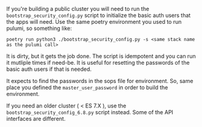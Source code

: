If you're building a public cluster you will need to run the `bootstrap_security_config.py` script to initialize the basic auth users that the apps will need. Use the same poetry environment you used to run pulumi, so something like:

```
poetry run python3 ./bootstrap_security_config.py -s <same stack name as the pulumi call>
```

It is dirty, but it gets the job done. The script is idempotent and you can run it mutliple times if need-be. It is useful for resetting the passwords of the basic auth users if that is needed.

It expects to find the passwords in the sops file for environment. So, same place you defined the `master_user_password` in order to build the environment.

If you need an older cluster ( < ES 7.X ), use the `bootstrap_security_config_6.8.py` script instead. Some of the API interfaces are different.
